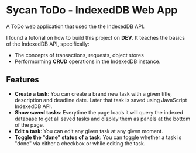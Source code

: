 # Sycan ToDo - IndexedDB Web App
A ToDo web application that used the the IndexedDB API.


I found a tutorial on how to build this project on **DEV**. It teaches the basics of the IndexedDB API, specifically:

- The concepts of transactions, requests, object stores
- Performorming **CRUD** operations in the IndexedDB instance.


## Features

- **Create a task**: You can create a brand new task with a given title, description and deadline date. Later that task is saved using JavaScript IndexedDB API.
- **Show saved tasks**: Everytime the page loads it will query the indexed database to get all saved tasks and display them as panels at the bottom of the page.
- **Edit a task**: You can edit any given task at any given moment.
- **Toggle the "done" status of a task**: You can toggle whether a task is "done" via either a checkbox or while editing the task.
